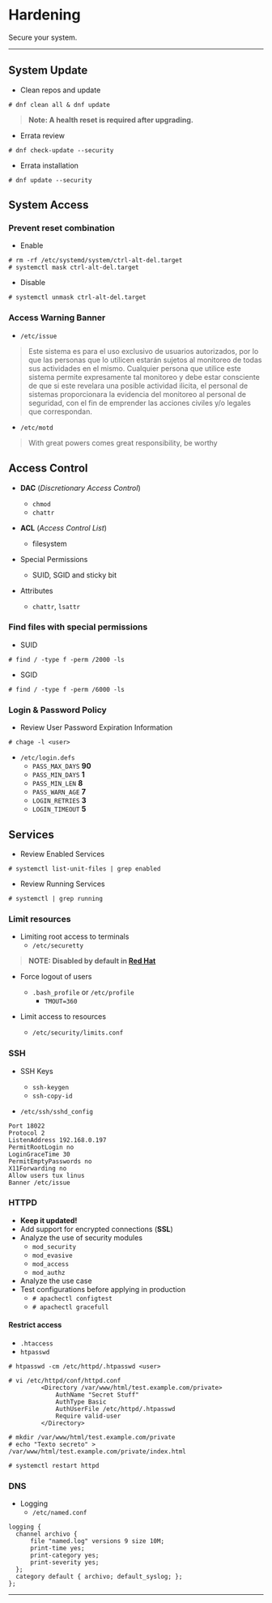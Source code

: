 # Hardening

Secure your system.

---

## System Update

* Clean repos and update

```
# dnf clean all & dnf update 
```

> **Note: A health reset is required after upgrading.**

* Errata review

```
# dnf check-update --security
```

* Errata installation

```
# dnf update --security
```

## System Access

### Prevent reset combination
* Enable

```
# rm -rf /etc/systemd/system/ctrl-alt-del.target
# systemctl mask ctrl-alt-del.target
```

* Disable

```
# systemctl unmask ctrl-alt-del.target
```

### Access Warning Banner

* `/etc/issue`

> Este sistema es para el uso exclusivo de usuarios autorizados, por lo que las personas que lo utilicen estarán sujetos al monitoreo de todas sus actividades en el mismo. Cualquier persona que utilice este sistema permite expresamente tal monitoreo y debe estar consciente de que si este revelara una posible actividad ilicita, el personal de sistemas proporcionara la evidencia del monitoreo al personal de seguridad, con el fin de emprender las acciones civiles y/o legales que correspondan.

* `/etc/motd`

> With great powers comes great responsibility, be worthy

## Access Control

* **DAC** (_Discretionary Access Control_)
    * `chmod`
    * `chattr`

* **ACL** (_Access Control List_)
    * filesystem

* Special Permissions
    * SUID, SGID and sticky bit 

* Attributes
    * `chattr`, `lsattr`

### Find files with special permissions
* SUID

```
# find / -type f -perm /2000 -ls
```

* SGID

```
# find / -type f -perm /6000 -ls
```

### Login & Password Policy

* Review User Password Expiration Information

```
# chage -l <user>
```

* `/etc/login.defs`
    * `PASS_MAX_DAYS` **90**
    * `PASS_MIN_DAYS` **1**
    * `PASS_MIN_LEN` **8**
    * `PASS_WARN_AGE` **7**
    * `LOGIN_RETRIES` **3**
    * `LOGIN_TIMEOUT` **5**

## Services

* Review Enabled Services

```
# systemctl list-unit-files | grep enabled
```

* Review Running Services

```
# systemctl | grep running
```

### Limit resources

* Limiting root access to terminals
    * `/etc/securetty`

> **NOTE: Disabled by default in [Red Hat](https://access.redhat.com/documentation/en-us/red_hat_enterprise_linux/8/html/considerations_in_adopting_rhel_8/security_considerations-in-adopting-rhel-8#securetty_security)**

* Force logout of users

    * `.bash_profile` or `/etc/profile`
        * `TMOUT=360`

* Limit access to resources
    * `/etc/security/limits.conf`

### SSH

* SSH Keys
    * `ssh-keygen`
    * `ssh-copy-id`

* `/etc/ssh/sshd_config`

```
Port 18022
Protocol 2
ListenAddress 192.168.0.197
PermitRootLogin no
LoginGraceTime 30
PermitEmptyPasswords no
X11Forwarding no
Allow users tux linus
Banner /etc/issue
```

### HTTPD

* **Keep it updated!**
* Add support for encrypted connections (**SSL**)
* Analyze the use of security modules
    * `mod_security`
    * `mod_evasive`
    * `mod_access`
    * `mod_authz`
* Analyze the use case
* Test configurations before applying in production
    * `# apachectl configtest`
    * `# apachectl gracefull`

####  Restrict access

* `.htaccess`
* `htpasswd`

```
# htpasswd -cm /etc/httpd/.htpasswd <user>

# vi /etc/httpd/conf/httpd.conf
         <Directory /var/www/html/test.example.com/private>
             AuthName "Secret Stuff"
             AuthType Basic
             AuthUserFile /etc/httpd/.htpasswd
             Require valid-user
         </Directory>

# mkdir /var/www/html/test.example.com/private
# echo "Texto secreto" > /var/www/html/test.example.com/private/index.html

# systemctl restart httpd
```

### DNS

* Logging
    * `/etc/named.conf`

```
logging {
  channel archivo {
      file "named.log" versions 9 size 10M;
      print-time yes;
      print-category yes;
      print-severity yes;
  };
  category default { archivo; default_syslog; };
};
```
---

